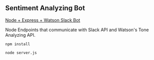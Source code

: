 ## Sentiment Analyzing Bot

[Node + Express + Watson Slack Bot](https://medium.com/@sueann.ioanis/creating-a-conversational-ai-slack-bot-843a9453128b)

Node Endpoints that communicate with Slack API and Watson's Tone Analyzing API. 

`npm install`

`node server.js`
